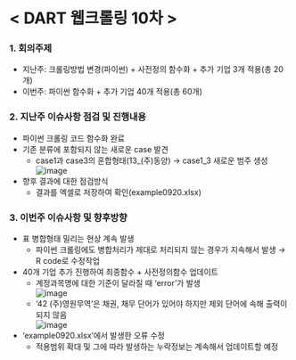 # < DART 웹크롤링 10차 >

### 1. 회의주제
-    지난주: 크롤링방법 변경(파이썬) + 사전정의 함수화 + 추가 기업 3개 적용(총 20개)
-    이번주: 파이썬 함수화 + 추가 기업 40개 적용(총 60개)   

### 2. 지난주 이슈사항 점검 및 진행내용
- 파이썬 크롤링 코드 함수화 완료   
- 기존 분류에 포함되지 않는 새로운 case 발견   
   - case1과 case3의 혼합형태(13_(주)동양) → case1_3 새로운 범주 생성   
   ![image](https://user-images.githubusercontent.com/44668992/128297412-cb8606b5-b6b8-42e8-8814-e55acea09ec1.png)   
- 향후 결과에 대한 점검방식   
   - 결과를 엑셀로 저장하여 확인(example0920.xlsx)   

### 3. 이번주 이슈사항 및 향후방향   
- 표 병합형태 밀리는 현상 계속 발생   
   - 파이썬 크롤링에도 병합처리가 제대로 처리되지 않는 경우가 지속해서 발생 → R code로 수정작업   
- 40개 기업 추가 진행하여 최종함수 + 사전정의함수 업데이트   
   - 계정과목명에 대한 기준이 달라질 때 ‘error’가 발생   
   ![image](https://user-images.githubusercontent.com/44668992/128298186-667074bf-63d0-4a5b-a543-444708b14a8e.png)   
   - ‘42 (주)영원무역’은 채권, 채무 단어가 있어야 하지만 제외 단어에 속해 출력이 되지 않음   
   ![image](https://user-images.githubusercontent.com/44668992/128297887-e6ee903e-a2cf-49a5-b4a6-d5dfe894aa10.png)   
- ‘example0920.xlsx’에서 발생한 오류 수정   
   - 적용범위 확대 및 그에 따라 발생하는 누락정보는 계속해서 업데이트할 예정   
